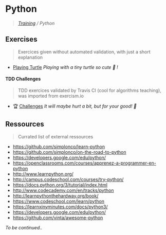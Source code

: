 # Python

>_[Training](https://github.com/simplonco/training) / Python_

## Exercises

> Exercices given without automated validation, with just a short explanation

* [Playing Turtle](https://github.com/simplonco/python-playing-turtle) _Playing with a tiny turtle so cute :turtle: !_

#### TDD Challenges

> TDD exercices validated by Travis CI (cool for algorithms teaching), was imported from exercism.io

* :trophy: [Challenges](https://github.com/simplonco/python-challenges) _It will maybe hurt a bit, but for your good! :cactus:_

## Ressources

> Currated list of external ressources

* https://github.com/simplonco/learn-python
* https://github.com/simplonco/on-the-road-to-python
* https://developers.google.com/edu/python/
* https://openclassrooms.com/courses/apprenez-a-programmer-en-python
* http://www.learnpython.org/
* http://campus.codeschool.com/courses/try-python/
* https://docs.python.org/3/tutorial/index.html
* http://www.codecademy.com/en/tracks/python
* http://learnpythonthehardway.org/book/
* https://www.codeschool.com/learn/python
* https://learnxinyminutes.com/docs/python3/
* https://developers.google.com/edu/python/
* https://github.com/vinta/awesome-python


_To be continued.._
